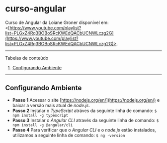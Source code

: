 
# curso-angular

Curso de Angular da Loiane Groner disponível em: <[https://www.youtube.com/playlist?list=PLGxZ4Rq3BOBoSRcKWEdQACbUCNWLczg2G](https://www.youtube.com/playlist?list=PLGxZ4Rq3BOBoSRcKWEdQACbUCNWLczg2G)>.
 
*******
Tabelas de conteúdo 
 1. [Configurando Ambiente](#configurandoambiente)

*******
<div id='configurandoambiente'/>  

## Configurando Ambiente

 - **Passo 1**
Acessar o site [https://nodejs.org/en/](https://nodejs.org/en/) e baixar a versão mais atual de *node.js*.
 - **Passo 2** 
 Instalar o *TypeScript* atráves da seguinte linha de comando: 
 `$ npm install -g typescript`
 - **Passo 3** 
 Instalar o *Angular CLI* através da seguinte linha de comando: 
 `$ npm install -g @angular/cli`
 - **Passo 4** 
Para verificar que o *Angular CLI* e o *node.js* estão instalados, utilizamos a seguinte linha de comando:
`$ ng -version`
